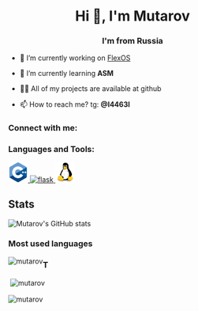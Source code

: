 <h1 align="center">Hi 👋, I'm Mutarov</h1>
<h3 align="center">I'm from Russia</h3>

- 🔭 I’m currently working on [FlexOS](github.com/Mutarov/FlexOS)

- 🌱 I’m currently learning **ASM**

- 👨‍💻 All of my projects are available at github

- 📫 How to reach me? tg: **@I4463I**

<h3 align="left">Connect with me:</h3>
<p align="left">
</p>

<h3 align="left">Languages and Tools:</h3>
<p align="left"> <a href="https://www.w3schools.com/cpp/" target="_blank" rel="noreferrer"> <img src="https://raw.githubusercontent.com/devicons/devicon/master/icons/cplusplus/cplusplus-original.svg" alt="cplusplus" width="40" height="40"/> </a> <a href="https://flask.palletsprojects.com/" target="_blank" rel="noreferrer"> <img src="https://www.vectorlogo.zone/logos/pocoo_flask/pocoo_flask-icon.svg" alt="flask" width="40" height="40"/> </a>
<a href="https://www.linux.org/" target="_blank" rel="noreferrer"> <img src="https://raw.githubusercontent.com/devicons/devicon/master/icons/linux/linux-original.svg" alt="linux" width="40" height="40"/> </a> </p>

## Stats

<img src="https://github-readme-stats.vercel.app/api?username=Mutarov&show_icons=true&theme=neon" alt="Mutarov's GitHub stats"></img>

### Most used languages

<p><img align="left" src="https://github-readme-stats.vercel.app/api/top-langs?username=mutarov&show_icons=true&locale=en&layout=compact" alt="mutarov"/></p>

### T

<p>&nbsp;<img align="center" src="https://github-readme-stats.vercel.app/api?username=mutarov&show_icons=true&locale=en" alt="mutarov" /></p>

<p><img align="center" src="https://github-readme-streak-stats.herokuapp.com/?user=mutarov&" alt="mutarov" /></p>


